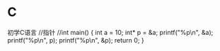 # C
初学C语言
//指针
//int main()
{
	int a = 10;
	int* p = &a;
	printf("%p\n", &a);
	printf("%p\n", p);
  printf("%p\n", &p);
  return 0;
}
